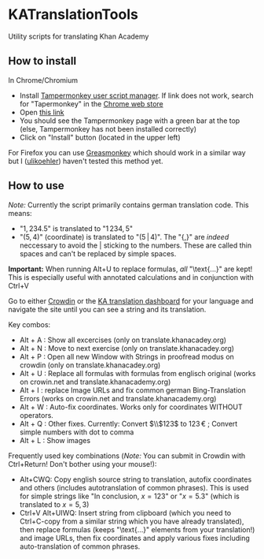 # KATranslationTools

Utility scripts for translating Khan Academy

## How to install

In Chrome/Chromium

* Install [Tampermonkey user script manager](https://chrome.google.com/webstore/detail/tampermonkey/dhdgffkkebhmkfjojejmpbldmpobfkfo). If link does not work, search for "Tapermonkey" in the [Chrome web store](https://chrome.google.com/webstore)
* Open [this link](https://github.com/ulikoehler/KATranslationTools/raw/master/KATranslationTools.user.js)
* You should see the Tampermonkey page with a green bar at the top (else, Tampermonkey has not been installed correctly)
* Click on "Install" button (located in the upper left)

For Firefox you can use [Greasmonkey](https://addons.mozilla.org/de/firefox/addon/greasemonkey/) which should work in a similar way but I ([ulikoehler](https://github.com/ulikoehler)) haven't tested this method yet.

## How to use

*Note:* Currently the script primarily contains german translation code. This means:

* "$1,234.5$" is translated to "$1{\,}234{,}5$"
* "$(5,4)$" (coordinate) is translated to "$(5{\,}|{\,}4)$". The "{\,}" are *indeed* neccessary to avoid the | sticking to the numbers. These are called thin spaces and can't be replaced by simple spaces.

**Important:** When running Alt+U to replace formulas, *all* "\\text{...}" are kept! This is especially useful with annotated calculations and in conjunction with Ctrl+V

Go to either [Crowdin](https://crowdin.com/project/khanacademy/de) or the [KA translation dashboard](https://www.khanacademy.org/translations/de/) for your language and navigate the site until you can see a string and its translation.

Key combos:
* Alt + A : Show all excercises (only on translate.khanacadey.org)
* Alt + N : Move to next exercise (only on translate.khanacadey.org)
* Alt + P : Open all new Window with Strings in proofread modus on crowdin (only on translate.khanacadey.org)
* Alt + U : Replace all formulas with formulas from englisch original (works on crowin.net and translate.khanacademy.org)
* Alt + I : replace Image URLs and fix common german Bing-Translation Errors (works on crowin.net and translate.khanacademy.org)
* Alt + W : Auto-fix coordinates. Works only for coordinates WITHOUT operators.
* Alt + Q : Other fixes. Currently: Convert $\\$123$ to $123{\,}€$ ; Convert simple numbers with dot to comma
* Alt + L : Show images

Frequently used key combinations (*Note:* You can submit in Crowdin with Ctrl+Return! Don't bother using your mouse!):

* Alt+CWQ: Copy english source string to translation, autofix coordinates and others (includes autotranslation of common phrases). This is used for simple strings like "In conclusion, $x=123$" or "$x=5.$3" (which is translated to $x=5{,}3$)
* Ctrl+V Alt+UIWQ: Insert string from clipboard (which you need to Ctrl+C-copy from a similar string which you have already translated), then replace formulas (keeps "\\text{...}" elements from your translation!) and image URLs, then fix coordinates and apply various fixes including auto-translation of common phrases.